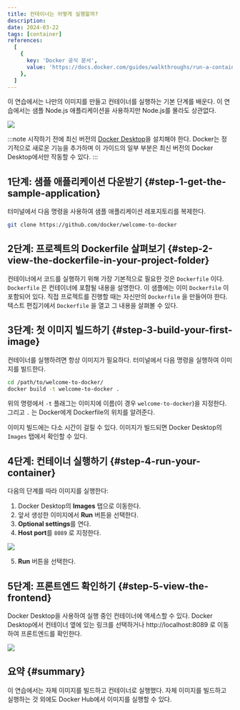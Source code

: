 ```yaml
---
title: 컨테이너는 어떻게 실행할까?
description:
date: 2024-03-22
tags: [container]
references:
  [
    {
      key: 'Docker 공식 문서',
      value: 'https://docs.docker.com/guides/walkthroughs/run-a-container/',
    },
  ]
---
```


이 연습에서는 나만의 이미지를 만들고 컨테이너를 실행하는 기본 단계를 배운다. 이 연습에서는 샘플 Node.js 애플리케이션을 사용하지만 Node.js를 몰라도 상관없다.

![](https://s3.ap-northeast-2.amazonaws.com/vigorously.xyz/assets/images/docker-doc-quick-hands-on-how-do-i-run-a-container/1.png)

:::note
시작하기 전에 최신 버전의 [Docker Desktop](https://docs.docker.com/get-docker/)을 설치해야 한다. Docker는 정기적으로 새로운 기능을 추가하며 이 가이드의 일부 부분은 최신 버전의 Docker Desktop에서만 작동할 수 있다.
:::

## 1단계: 샘플 애플리케이션 다운받기 {#step-1-get-the-sample-application}

터미널에서 다음 명령을 사용하여 샘플 애플리케이션 레포지토리를 복제한다.

```bash
git clone https://github.com/docker/welcome-to-docker
```

## 2단계: 프로젝트의 Dockerfile 살펴보기 {#step-2-view-the-dockerfile-in-your-project-folder}

컨테이너에서 코드를 실행하기 위해 가장 기본적으로 필요한 것은 `Dockerfile` 이다. `Dockerfile` 은 컨테이너에 포함될 내용을 설명한다. 이 샘플에는 이미 `Dockerfile` 이 포함되어 있다. 직접 프로젝트를 진행할 때는 자신만의 `Dockerfile` 을 만들어야 한다. 텍스트 편집기에서 `Dockerfile` 을 열고 그 내용을 살펴볼 수 있다.

## 3단계: 첫 이미지 빌드하기 {#step-3-build-your-first-image}

컨테이너를 실행하려면 항상 이미지가 필요하다. 터미널에서 다음 명령을 실행하여 이미지를 빌드한다.

```bash
cd /path/to/welcome-to-docker/
docker build -t welcome-to-docker .
```

위의 명령에서 `-t` 플래그는 이미지에 이름(이 경우 `welcome-to-docker`)을 지정한다. 그리고 `.` 는 Docker에게 Dockerfile의 위치를 알려준다.

이미지 빌드에는 다소 시간이 걸릴 수 있다. 이미지가 빌드되면 Docker Desktop의 `Images` 탭에서 확인할 수 있다.

## 4단계: 컨테이너 실행하기 {#step-4-run-your-container}

다음의 단계를 따라 이미지를 실행한다:

1. Docker Desktop의 **Images** 탭으로 이동한다.
2. 앞서 생성한 이미지에서 **Run** 버튼을 선택한다.
3. **Optional settings**를 연다.
4. **Host port**를 `8089` 로 지정한다.

![](https://s3.ap-northeast-2.amazonaws.com/vigorously.xyz/assets/images/docker-doc-quick-hands-on-how-do-i-run-a-container/2.png)

5. **Run** 버튼을 선택한다.

## 5단계: 프론트엔드 확인하기 {#step-5-view-the-frontend}

Docker Desktop을 사용하여 실행 중인 컨테이너에 액세스할 수 있다. Docker Desktop에서 컨테이너 옆에 있는 링크를 선택하거나 http://localhost:8089 로 이동하여 프론트엔드를 확인한다.

![](https://s3.ap-northeast-2.amazonaws.com/vigorously.xyz/assets/images/docker-doc-quick-hands-on-how-do-i-run-a-container/3.png)

## 요약 {#summary}

이 연습에서는 자체 이미지를 빌드하고 컨테이너로 실행했다. 자체 이미지를 빌드하고 실행하는 것 외에도 Docker Hub에서 이미지를 실행할 수 있다.
